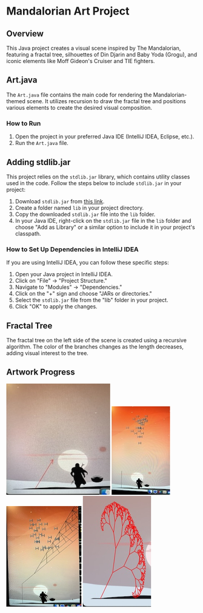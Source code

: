 # Mandalorian Art Project

## Overview

This Java project creates a visual scene inspired by The Mandalorian, featuring a fractal tree, silhouettes of Din Djarin and Baby Yoda (Grogu), and iconic elements like Moff Gideon's Cruiser and TIE fighters.

## Art.java

The `Art.java` file contains the main code for rendering the Mandalorian-themed scene. It utilizes recursion to draw the fractal tree and positions various elements to create the desired visual composition.

### How to Run

1. Open the project in your preferred Java IDE (IntelliJ IDEA, Eclipse, etc.).
2. Run the `Art.java` file.

## Adding stdlib.jar

This project relies on the `stdlib.jar` library, which contains utility classes used in the code. Follow the steps below to include `stdlib.jar` in your project:

1. Download `stdlib.jar` from [this link](https://introcs.cs.princeton.edu/java/stdlib/).
2. Create a folder named `lib` in your project directory.
3. Copy the downloaded `stdlib.jar` file into the `lib` folder.
4. In your Java IDE, right-click on the `stdlib.jar` file in the `lib` folder and choose "Add as Library" or a similar option to include it in your project's classpath.

### How to Set Up Dependencies in IntelliJ IDEA

If you are using IntelliJ IDEA, you can follow these specific steps:

1. Open your Java project in IntelliJ IDEA.
2. Click on "File" -> "Project Structure."
3. Navigate to "Modules" -> "Dependencies."
4. Click on the "+" sign and choose "JARs or directories."
5. Select the `stdlib.jar` file from the "lib" folder in your project.
6. Click "OK" to apply the changes.

## Fractal Tree

The fractal tree on the left side of the scene is created using a recursive algorithm. The color of the branches changes as the length decreases, adding visual interest to the tree.

## Artwork Progress
![Tree Progress1](images/tree_progress1.jpg)
![Tree Progress2](images/tree_progress2.jpg)
![Tree Progress2](images/tree_progress3.jpg)
![Tree Progress2](images/tree_progress4.jpg)

